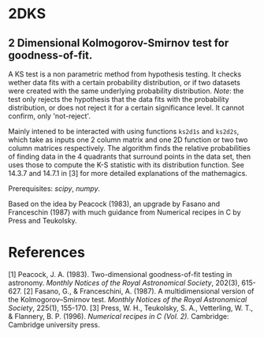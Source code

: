 # 2DKS
## 2 Dimensional Kolmogorov-Smirnov test for goodness-of-fit.

A KS test is a non parametric method from hypothesis testing. It checks wether data fits with a certain probability distribution, 
or if two datasets were created with the same underlying probability distribution. 
*Note*: the test only rejects the hypothesis that the data fits with the probability distribution, or does not reject it
for a certain significance level. It cannot confirm, only 'not-reject'.

Mainly intened to be interacted with using functions `ks2d1s` and `ks2d2s`, which take as inputs 
one 2 column matrix and one 2D function or two two column matrices respectively.
The algorithm finds the relative probabilities of finding data in the 4 quadrants that surround points in the data set, then uses those to compute the K-S statistic with its distribution function. See 14.3.7 and 14.7.1 in [3] for more detailed explanations of the mathemagics. 

Prerequisites: *scipy*, *numpy*.

Based on the idea by Peacock (1983), an upgrade by Fasano and Franceschin (1987) with
much guidance from Numerical recipes in C by Press and Teukolsky.

# References
[1] Peacock, J. A. (1983). Two-dimensional goodness-of-fit testing in astronomy. *Monthly Notices of the Royal Astronomical Society*, 202(3), 615-627.
[2] Fasano, G., & Franceschini, A. (1987). A multidimensional version of the Kolmogorov–Smirnov test. *Monthly Notices of the Royal Astronomical Society*, 225(1), 155-170.
[3] Press, W. H., Teukolsky, S. A., Vetterling, W. T., & Flannery, B. P. (1996). *Numerical recipes in C (Vol. 2).* Cambridge: Cambridge university press.
